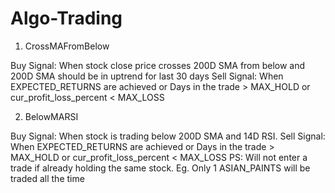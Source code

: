 # Algo-Trading

1. CrossMAFromBelow

Buy Signal: When stock close price crosses 200D SMA from below and 200D SMA should be in uptrend for last 30 days
Sell Signal: When EXPECTED_RETURNS are achieved or Days in the trade > MAX_HOLD or cur_profit_loss_percent < MAX_LOSS


2. BelowMARSI

Buy Signal: When stock is trading below 200D SMA and 14D RSI.
Sell Signal: When EXPECTED_RETURNS are achieved or Days in the trade > MAX_HOLD or cur_profit_loss_percent < MAX_LOSS
PS: Will not enter a trade if already holding the same stock. Eg. Only 1 ASIAN_PAINTS will be traded all the time

